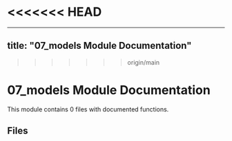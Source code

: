 <<<<<<< HEAD
=======
---
title: "07_models Module Documentation"
---

>>>>>>> origin/main
# 07_models Module Documentation

This module contains 0 files with documented functions.

## Files
